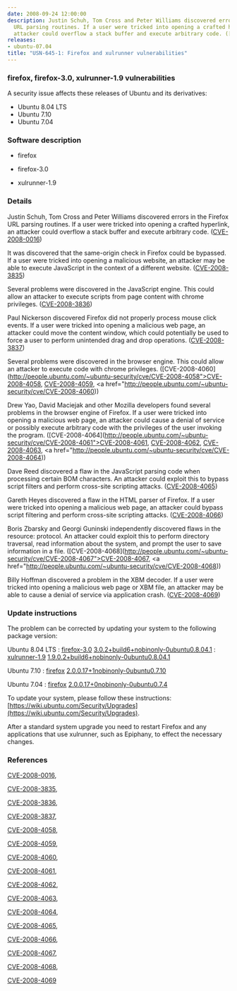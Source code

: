 ```yaml
---
date: 2008-09-24 12:00:00
description: Justin Schuh, Tom Cross and Peter Williams discovered errors in the Firefox
  URL parsing routines. If a user were tricked into opening a crafted hyperlink, an
  attacker could overflow a stack buffer and execute arbitrary code. ([CVE-2008-0016](http://people.ubuntu.com/~ubuntu-security/cve/CVE-2008-0016))
releases:
- ubuntu-07.04
title: "USN-645-1: Firefox and xulrunner vulnerabilities"
---
```


### firefox, firefox-3.0, xulrunner-1.9 vulnerabilities

A security issue affects these releases of Ubuntu and its derivatives:

* Ubuntu 8.04 LTS
* Ubuntu 7.10
* Ubuntu 7.04

### Software description

* firefox 

* firefox-3.0 

* xulrunner-1.9 

### Details

Justin Schuh, Tom Cross and Peter Williams discovered errors in the Firefox URL parsing routines. If a user were tricked into opening a crafted hyperlink, an attacker could overflow a stack buffer and execute arbitrary code. ([CVE-2008-0016](http://people.ubuntu.com/~ubuntu-security/cve/CVE-2008-0016))

It was discovered that the same-origin check in Firefox could be bypassed. If a user were tricked into opening a malicious website, an attacker may be able to execute JavaScript in the context of a different website. ([CVE-2008-3835](http://people.ubuntu.com/~ubuntu-security/cve/CVE-2008-3835))

Several problems were discovered in the JavaScript engine. This could allow an attacker to execute scripts from page content with chrome privileges. ([CVE-2008-3836](http://people.ubuntu.com/~ubuntu-security/cve/CVE-2008-3836))

Paul Nickerson discovered Firefox did not properly process mouse click events. If a user were tricked into opening a malicious web page, an attacker could move the content window, which could potentially be used to force a user to perform unintended drag and drop operations. ([CVE-2008-3837](http://people.ubuntu.com/~ubuntu-security/cve/CVE-2008-3837))

Several problems were discovered in the browser engine. This could allow an attacker to execute code with chrome privileges. ([CVE-2008-4060](http://people.ubuntu.com/~ubuntu-security/cve/CVE-2008-4058">CVE-2008-4058</a>, <a href="http://people.ubuntu.com/~ubuntu-security/cve/CVE-2008-4059">CVE-2008-4059</a>, <a href="http://people.ubuntu.com/~ubuntu-security/cve/CVE-2008-4060))

Drew Yao, David Maciejak and other Mozilla developers found several problems in the browser engine of Firefox. If a user were tricked into opening a malicious web page, an attacker could cause a denial of service or possibly execute arbitrary code with the privileges of the user invoking the program. ([CVE-2008-4064](http://people.ubuntu.com/~ubuntu-security/cve/CVE-2008-4061">CVE-2008-4061</a>, <a href="http://people.ubuntu.com/~ubuntu-security/cve/CVE-2008-4062">CVE-2008-4062</a>, <a href="http://people.ubuntu.com/~ubuntu-security/cve/CVE-2008-4063">CVE-2008-4063</a>, <a href="http://people.ubuntu.com/~ubuntu-security/cve/CVE-2008-4064))

Dave Reed discovered a flaw in the JavaScript parsing code when processing certain BOM characters. An attacker could exploit this to bypass script filters and perform cross-site scripting attacks. ([CVE-2008-4065](http://people.ubuntu.com/~ubuntu-security/cve/CVE-2008-4065))

Gareth Heyes discovered a flaw in the HTML parser of Firefox. If a user were tricked into opening a malicious web page, an attacker could bypass script filtering and perform cross-site scripting attacks. ([CVE-2008-4066](http://people.ubuntu.com/~ubuntu-security/cve/CVE-2008-4066))

Boris Zbarsky and Georgi Guninski independently discovered flaws in the resource: protocol. An attacker could exploit this to perform directory traversal, read information about the system, and prompt the user to save information in a file. ([CVE-2008-4068](http://people.ubuntu.com/~ubuntu-security/cve/CVE-2008-4067">CVE-2008-4067</a>, <a href="http://people.ubuntu.com/~ubuntu-security/cve/CVE-2008-4068))

Billy Hoffman discovered a problem in the XBM decoder. If a user were tricked into opening a malicious web page or XBM file, an attacker may be able to cause a denial of service via application crash. ([CVE-2008-4069](http://people.ubuntu.com/~ubuntu-security/cve/CVE-2008-4069)) 

### Update instructions

The problem can be corrected by updating your system to the following package version:

Ubuntu 8.04 LTS
 : [firefox-3.0](https://launchpad.net/ubuntu/+source/firefox-3.0) <span> [3.0.2+build6+nobinonly-0ubuntu0.8.04.1](https://launchpad.net/ubuntu/+source/firefox-3.0/3.0.2+build6+nobinonly-0ubuntu0.8.04.1) </span> 
 : [xulrunner-1.9](https://launchpad.net/ubuntu/+source/xulrunner-1.9) <span> [1.9.0.2+build6+nobinonly-0ubuntu0.8.04.1](https://launchpad.net/ubuntu/+source/xulrunner-1.9/1.9.0.2+build6+nobinonly-0ubuntu0.8.04.1) </span> 

Ubuntu 7.10
 : [firefox](https://launchpad.net/ubuntu/+source/firefox) <span> [2.0.0.17+1nobinonly-0ubuntu0.7.10](https://launchpad.net/ubuntu/+source/firefox/2.0.0.17+1nobinonly-0ubuntu0.7.10) </span> 

Ubuntu 7.04
 : [firefox](https://launchpad.net/ubuntu/+source/firefox) <span> [2.0.0.17+0nobinonly-0ubuntu0.7.4](https://launchpad.net/ubuntu/+source/firefox/2.0.0.17+0nobinonly-0ubuntu0.7.4) </span> 

To update your system, please follow these instructions: [https://wiki.ubuntu.com/Security/Upgrades](https://wiki.ubuntu.com/Security/Upgrades).

After a standard system upgrade you need to restart Firefox and any applications that use xulrunner, such as Epiphany, to effect the necessary changes. 

### References

 [CVE-2008-0016](http://people.ubuntu.com/~ubuntu-security/cve/CVE-2008-0016), 

 [CVE-2008-3835](http://people.ubuntu.com/~ubuntu-security/cve/CVE-2008-3835), 

 [CVE-2008-3836](http://people.ubuntu.com/~ubuntu-security/cve/CVE-2008-3836), 

 [CVE-2008-3837](http://people.ubuntu.com/~ubuntu-security/cve/CVE-2008-3837), 

 [CVE-2008-4058](http://people.ubuntu.com/~ubuntu-security/cve/CVE-2008-4058), 

 [CVE-2008-4059](http://people.ubuntu.com/~ubuntu-security/cve/CVE-2008-4059), 

 [CVE-2008-4060](http://people.ubuntu.com/~ubuntu-security/cve/CVE-2008-4060), 

 [CVE-2008-4061](http://people.ubuntu.com/~ubuntu-security/cve/CVE-2008-4061), 

 [CVE-2008-4062](http://people.ubuntu.com/~ubuntu-security/cve/CVE-2008-4062), 

 [CVE-2008-4063](http://people.ubuntu.com/~ubuntu-security/cve/CVE-2008-4063), 

 [CVE-2008-4064](http://people.ubuntu.com/~ubuntu-security/cve/CVE-2008-4064), 

 [CVE-2008-4065](http://people.ubuntu.com/~ubuntu-security/cve/CVE-2008-4065), 

 [CVE-2008-4066](http://people.ubuntu.com/~ubuntu-security/cve/CVE-2008-4066), 

 [CVE-2008-4067](http://people.ubuntu.com/~ubuntu-security/cve/CVE-2008-4067), 

 [CVE-2008-4068](http://people.ubuntu.com/~ubuntu-security/cve/CVE-2008-4068), 

 [CVE-2008-4069](http://people.ubuntu.com/~ubuntu-security/cve/CVE-2008-4069)
